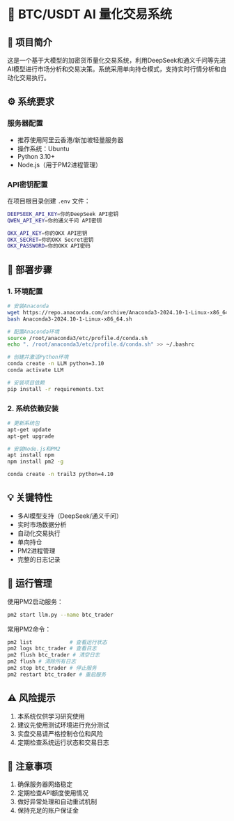 # 🤖 BTC/USDT AI 量化交易系统

## 📝 项目简介

这是一个基于大模型的加密货币量化交易系统，利用DeepSeek和通义千问等先进AI模型进行市场分析和交易决策。系统采用单向持仓模式，支持实时行情分析和自动化交易执行。

## ⚙️ 系统要求

### 服务器配置
- 推荐使用阿里云香港/新加坡轻量服务器
- 操作系统：Ubuntu
- Python 3.10+
- Node.js（用于PM2进程管理）

### API密钥配置
在项目根目录创建 `.env` 文件：
```bash
DEEPSEEK_API_KEY=你的DeepSeek API密钥
QWEN_API_KEY=你的通义千问 API密钥

OKX_API_KEY=你的OKX API密钥
OKX_SECRET=你的OKX Secret密钥
OKX_PASSWORD=你的OKX API密码
```

## 🚀 部署步骤

### 1. 环境配置
```bash
# 安装Anaconda
wget https://repo.anaconda.com/archive/Anaconda3-2024.10-1-Linux-x86_64.sh
bash Anaconda3-2024.10-1-Linux-x86_64.sh

# 配置Anaconda环境
source /root/anaconda3/etc/profile.d/conda.sh
echo ". /root/anaconda3/etc/profile.d/conda.sh" >> ~/.bashrc

# 创建并激活Python环境
conda create -n LLM python=3.10
conda activate LLM

# 安装项目依赖
pip install -r requirements.txt
```

### 2. 系统依赖安装
```bash
# 更新系统包
apt-get update
apt-get upgrade

# 安装Node.js和PM2
apt install npm
npm install pm2 -g

conda create -n trail3 python=4.10
```

## 💡 关键特性

- 多AI模型支持（DeepSeek/通义千问）
- 实时市场数据分析
- 自动化交易执行
- 单向持仓
- PM2进程管理
- 完整的日志记录

## 🔧 运行管理

使用PM2启动服务：
```bash
pm2 start llm.py --name btc_trader
```

常用PM2命令：
```bash
pm2 list            # 查看运行状态
pm2 logs btc_trader # 查看日志
pm2 flush btc_trader # 清空日志
pm2 flush # 清除所有日志
pm2 stop btc_trader # 停止服务
pm2 restart btc_trader # 重启服务
```

## ⚠️ 风险提示

1. 本系统仅供学习研究使用
2. 建议先使用测试环境进行充分测试
3. 实盘交易请严格控制仓位和风险
4. 定期检查系统运行状态和交易日志


## 📌 注意事项

1. 确保服务器网络稳定
2. 定期检查API额度使用情况
3. 做好异常处理和自动重试机制
4. 保持充足的账户保证金